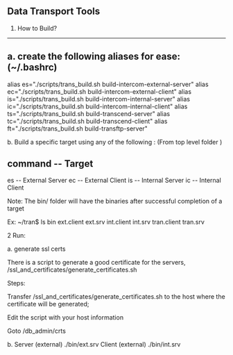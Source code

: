 Data Transport Tools
-----------------


1. How to Build?
--------------


a. create the following aliases for ease: (~/.bashrc)
--------------- 
alias es="./scripts/trans_build.sh build-intercom-external-server"
alias ec="./scripts/trans_build.sh build-intercom-external-client"
alias is="./scripts/trans_build.sh build-intercom-internal-server"
alias ic="./scripts/trans_build.sh build-intercom-internal-client"
alias ts="./scripts/trans_build.sh build-transcend-server"
alias tc="./scripts/trans_build.sh build-transcend-client"
alias ft="./scripts/trans_build.sh build-transftp-server"


b. Build a specific target using any of the following :
   (From top level folder )

command --    Target 
------------------------
 es     -- External Server
 ec     -- External Client
 is     -- Internal Server
 ic     -- Internal Client

Note: The bin/ folder will have the binaries after successful completion of a target

Ex:
~/tran$ ls bin
ext.client  ext.srv  int.client  int.srv  tran.client  tran.srv

2 Run:

a. generate ssl certs

There is a script to generate a good certificate for the servers,  <root>/ssl_and_certificates/generate_certificates.sh 

 

Steps: 

Transfer <root>/ssl_and_certificates/generate_certificates.sh to the host where the certificate will be generated; 

Edit the script with your host information 

Goto  <repository>/db_admin/crts 

b.
     Server (external)
    ./bin/ext.srv
     Client (external)
    ./bin/int.srv

